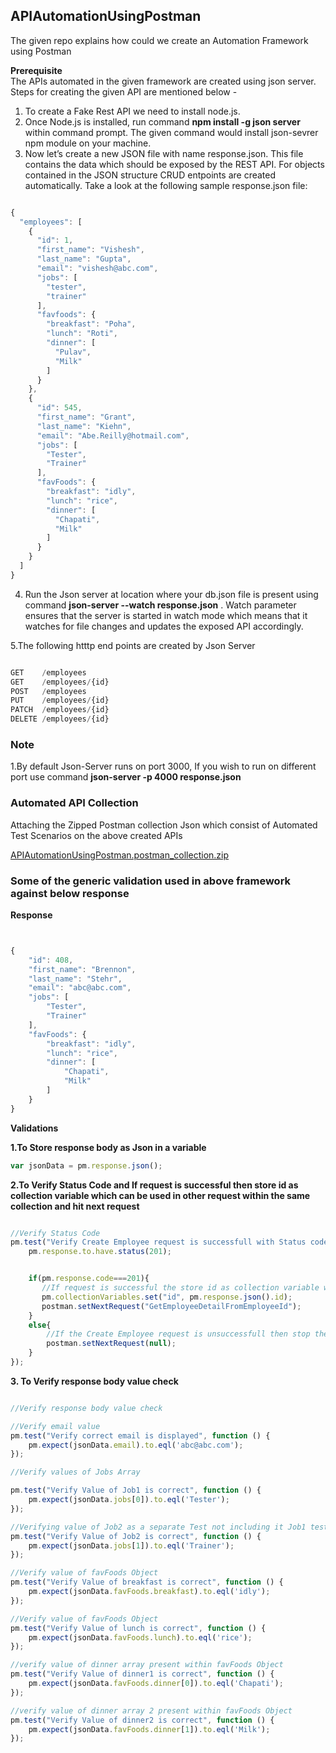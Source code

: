 ## APIAutomationUsingPostman
The given repo explains how could we create an Automation Framework using Postman

**Prerequisite** </br>
The APIs automated in the given framework are created using json server. Steps for creating the given API are mentioned below -

1. To create a Fake Rest API we need to install node.js.
2. Once Node.js is installed, run command **npm install -g json server** within command prompt. The given command would install json-sevrer npm module on your machine.
3. Now let’s create a new JSON file with name response.json. This file contains the data which should be exposed by the REST API. For objects contained in the JSON structure CRUD entpoints are created automatically. Take a look at the following sample response.json file:

```js

{
  "employees": [
    {
      "id": 1,
      "first_name": "Vishesh",
      "last_name": "Gupta",
      "email": "vishesh@abc.com",
      "jobs": [
        "tester",
        "trainer"
      ],
      "favfoods": {
        "breakfast": "Poha",
        "lunch": "Roti",
        "dinner": [
          "Pulav",
          "Milk"
        ]
      }
    },
    {
      "id": 545,
      "first_name": "Grant",
      "last_name": "Kiehn",
      "email": "Abe.Reilly@hotmail.com",
      "jobs": [
        "Tester",
        "Trainer"
      ],
      "favFoods": {
        "breakfast": "idly",
        "lunch": "rice",
        "dinner": [
          "Chapati",
          "Milk"
        ]
      }
    }
  ]
}

```

4. Run the Json server at location where your db.json file is present using command **json-server --watch response.json** . Watch parameter ensures that the server is started in watch mode which means that it watches for file changes and updates the exposed API accordingly.

5.The following htttp end points are created by Json Server

```js

GET    /employees
GET    /employees/{id}
POST   /employees
PUT    /employees/{id}
PATCH  /employees/{id}
DELETE /employees/{id}

```

### Note
1.By default Json-Server runs on port 3000, If you wish to run on different port use command **json-server -p 4000 response.json** </br>


### Automated API Collection 

Attaching the Zipped Postman collection Json which consist of Automated Test Scenarios on the above created APIs

[APIAutomationUsingPostman.postman_collection.zip](https://github.com/visheshgupta08071992/APIAutomationUsingPostman/files/9692430/APIAutomationUsingPostman.postman_collection.zip)


### Some of the generic validation used in above framework against below response

**Response**
```js


{
    "id": 408,
    "first_name": "Brennon",
    "last_name": "Stehr",
    "email": "abc@abc.com",
    "jobs": [
        "Tester",
        "Trainer"
    ],
    "favFoods": {
        "breakfast": "idly",
        "lunch": "rice",
        "dinner": [
            "Chapati",
            "Milk"
        ]
    }
}

```

**Validations**

**1.To Store response body as Json in a variable**

```js
var jsonData = pm.response.json();
```

**2.To Verify Status Code and If request is successful then store id as collection variable which can be used in other request within the same collection and hit next request**

```js

//Verify Status Code
pm.test("Verify Create Employee request is successfull with Status code 201", function () {
    pm.response.to.have.status(201);


    if(pm.response.code===201){ 
       //If request is successful the store id as collection variable which can be used in other request within the same collection and hit next request
       pm.collectionVariables.set("id", pm.response.json().id);
       postman.setNextRequest("GetEmployeeDetailFromEmployeeId");
    }
    else{
        //If the Create Employee request is unsuccessfull then stop the execution
        postman.setNextRequest(null);
    }
});

```

**3. To Verify response body value check**

```js

//Verify response body value check

//Verify email value
pm.test("Verify correct email is displayed", function () {
    pm.expect(jsonData.email).to.eql('abc@abc.com');
});

//Verify values of Jobs Array

pm.test("Verify Value of Job1 is correct", function () {
    pm.expect(jsonData.jobs[0]).to.eql('Tester');
});

//Verifying value of Job2 as a separate Test not including it Job1 test as if the value of Job1 fails then the value of Job2 would not be verified
pm.test("Verify Value of Job2 is correct", function () {
    pm.expect(jsonData.jobs[1]).to.eql('Trainer');
});

//Verify value of favFoods Object
pm.test("Verify Value of breakfast is correct", function () {
    pm.expect(jsonData.favFoods.breakfast).to.eql('idly');
});

//Verify value of favFoods Object
pm.test("Verify Value of lunch is correct", function () {
    pm.expect(jsonData.favFoods.lunch).to.eql('rice');
});

//verify value of dinner array present within favFoods Object
pm.test("Verify Value of dinner1 is correct", function () {
    pm.expect(jsonData.favFoods.dinner[0]).to.eql('Chapati');
});

//verify value of dinner array 2 present within favFoods Object
pm.test("Verify Value of dinner2 is correct", function () {
    pm.expect(jsonData.favFoods.dinner[1]).to.eql('Milk');
});

```



